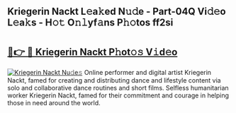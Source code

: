 ## Kriegerin Nackt L𝚎a𝚔ed N𝚞𝚍e - Part-04Q Vi𝚍𝚎o L𝚎a𝚔s - H𝚘𝚝 O𝚗𝚕yf𝚊ns P𝚑𝚘tos ff2si

# <h2><a href="http://kff6bt4.oniu.top/?m=Kriegerin+Nackt">🔗👉 🔴 Kriegerin Nackt P𝚑ot𝚘𝚜 V𝚒d𝚎o</a></h2>

[![Kriegerin Nackt Nu𝚍e𝚜](https://i.imgur.com/0qMVB7G.gif)](http://kff6bt4.oniu.top/?m=Kriegerin+Nackt)
Online performer and digital artist Kriegerin Nackt, famed for creating and distributing dance and lifestyle content via solo and collaborative dance routines and short films. Selfless humanitarian worker Kriegerin Nackt, famed for their commitment and courage in helping those in need around the world.  
